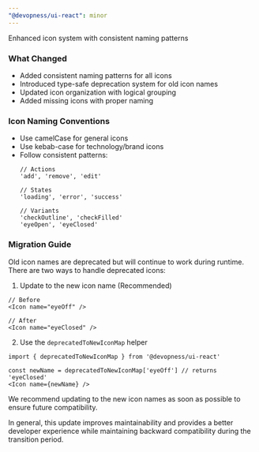 ```yaml
---
"@devopness/ui-react": minor
---
```


Enhanced icon system with consistent naming patterns

### What Changed

- Added consistent naming patterns for all icons
- Introduced type-safe deprecation system for old icon names
- Updated icon organization with logical grouping
- Added missing icons with proper naming

### Icon Naming Conventions

- Use camelCase for general icons
- Use kebab-case for technology/brand icons
- Follow consistent patterns:
  ```tsx
  // Actions
  'add', 'remove', 'edit'
  
  // States
  'loading', 'error', 'success'
  
  // Variants
  'checkOutline', 'checkFilled'
  'eyeOpen', 'eyeClosed'
  ```

### Migration Guide

Old icon names are deprecated but will continue to work during runtime. There are two ways to handle deprecated icons:

1. Update to the new icon name (Recommended)
```tsx
// Before
<Icon name="eyeOff" />

// After
<Icon name="eyeClosed" />
```

2. Use the `deprecatedToNewIconMap` helper
```tsx
import { deprecatedToNewIconMap } from '@devopness/ui-react'

const newName = deprecatedToNewIconMap['eyeOff'] // returns 'eyeClosed'
<Icon name={newName} />
```

We recommend updating to the new icon names as soon as possible to ensure future compatibility.

In general, this update improves maintainability and provides a better developer experience while maintaining backward compatibility during the transition period.